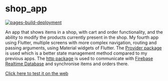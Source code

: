 # shop_app

[![pages-build-deployment](https://github.com/ArAmM7/shop_app/actions/workflows/pages/pages-build-deployment/badge.svg)](https://github.com/ArAmM7/shop_app/actions/workflows/pages/pages-build-deployment)

An app that shows items in a shop, with cart and order functionality, and the ability to modify the
products currently present in the shop. My fourth app using Flutter, multiple screens with more
complex navigation, routing and passing arguments, using Material widgets of Flutter.
The [Provider package](https://pub.dev/packages/provider) is used which is a better state management
method compared to my previous apps. The [http package](https://pub.dev/packages/http) is used to
communicate with [Firebase Realtime Database](https://firebase.google.com/docs/database) and
synchronise items and orders there.

[Click here to test it on the web](https://aramm7.github.io/shop_app/)